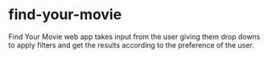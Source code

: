 # find-your-movie
Find Your Movie web app takes input from the user giving them drop downs to apply filters and get the results according to the preference of the user.
